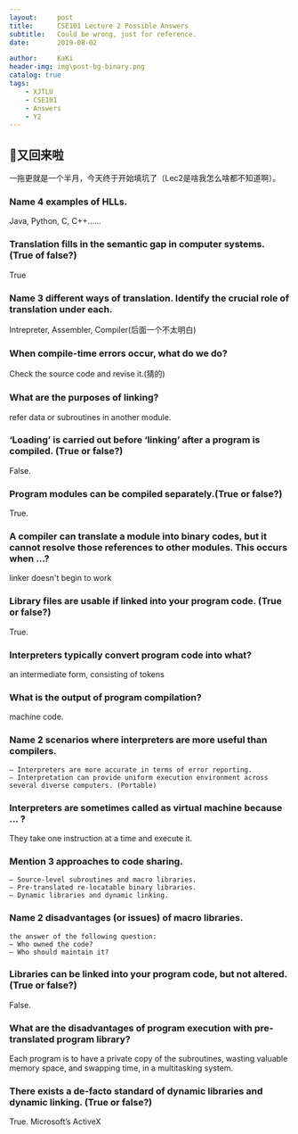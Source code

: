 ```yaml
---
layout:     post
title:      CSE101 Lecture 2 Possible Answers
subtitle:   Could be wrong, just for reference.
date:       2019-08-02

author:     KaKi
header-img: img\post-bg-binary.png
catalog: true
tags:
    - XJTLU
    - CSE101
    - Answers
    - Y2
---
```


## 👴又回来啦

一拖更就是一个半月，今天终于开始填坑了（Lec2是啥我怎么啥都不知道啊）。

### Name 4 examples of HLLs.

Java, Python, C, C++……

### Translation fills in the semantic gap in computer systems. (True of false?)

True

### Name 3 different ways of translation. Identify the crucial role of translation under each. 

Intrepreter, Assembler, Compiler(后面一个不太明白)

### When compile-time errors occur, what do we do?

Check the source code and revise it.(猜的)

### What are the purposes of linking?

refer data or subroutines in another module.

### ‘Loading’ is carried out before ‘linking’ after a program is compiled. (True or false?)

False.

### Program modules can be compiled separately.(True or false?)

True.

### A compiler can translate a module into binary codes, but it cannot resolve those references to other modules. This occurs when …?
 
linker doesn't begin to work

### Library files are usable if linked into your program code. (True or false?)

True.

### Interpreters typically convert program code into what?

an intermediate form, consisting of tokens

### What is the output of program compilation?

machine code.

### Name 2 scenarios where interpreters are more useful than compilers.

    – Interpreters are more accurate in terms of error reporting.
    – Interpretation can provide uniform execution environment across several diverse computers. (Portable)

### Interpreters are sometimes called as virtual machine because … ?

They take one instruction at a time and execute it.

### Mention 3 approaches to code sharing.

    – Source-level subroutines and macro libraries.
    – Pre-translated re-locatable binary libraries.
    – Dynamic libraries and dynamic linking.

### Name 2 disadvantages (or issues) of macro libraries.

    the answer of the following question:
    – Who owned the code?
    – Who should maintain it?

### Libraries can be linked into your program code, but not altered. (True or false?)

False.

### What are the disadvantages of program execution with pre-translated program library?

Each program is to have a private copy of the subroutines, wasting valuable memory space, and swapping time, in a multitasking system.

### There exists a de-facto standard of dynamic libraries and dynamic linking. (True or false?)

True. Microsoft’s ActiveX
